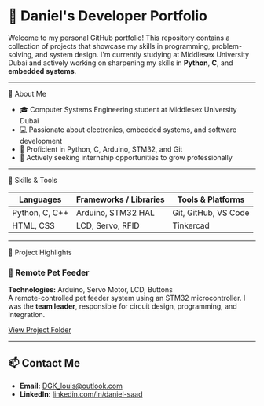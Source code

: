 # 💼 Daniel's Developer Portfolio

Welcome to my personal GitHub portfolio! This repository contains a collection of projects that showcase my skills in programming, problem-solving, and system design. I'm currently studying at Middlesex University Dubai and actively working on sharpening my skills in **Python**, **C**, and **embedded systems**.

---

📌 About Me

- 🎓 Computer Systems Engineering student at Middlesex University Dubai  
- 💻 Passionate about electronics, embedded systems, and software development  
- 🔧 Proficient in Python, C, Arduino, STM32, and Git  
- 🚀 Actively seeking internship opportunities to grow professionally

---

🧠 Skills & Tools

| Languages | Frameworks / Libraries | Tools & Platforms |
|----------|------------------------|-------------------|
| Python, C, C++ | Arduino, STM32 HAL | Git, GitHub, VS Code |
| HTML, CSS       | LCD, Servo, RFID    | Tinkercad |

---

📂 Project Highlights

### 🔹 Remote Pet Feeder
**Technologies:** Arduino, Servo Motor, LCD, Buttons  
A remote-controlled pet feeder system using an STM32 microcontroller. I was the **team leader**, responsible for circuit design, programming, and integration.

[View Project Folder](/Projects/@DanielLouis111-s-Pet-feeder-project)


---

## 📫 Contact Me

- **Email:** DGK_louis@outlook.com
- **LinkedIn:** [linkedin.com/in/daniel-saad](https://linkedin.com/in/daniel-saad-0b0b91291) 

